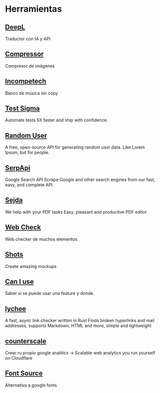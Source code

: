 # Herramientas

## [DeepL](https://www.deepl.com/translator)

Traductor con IA y API

## [Compressor](https://compressor.io/)

Compresor de imágenes

## [Incompetech](https://incompetech.com/)

Banco de música sin copy

## [Test Sigma](https://testsigma.com/)

Automate tests 5X faster and ship with confidence.

## [Random User](https://randomuser.me/)

A free, open-source API for generating random user data. Like Lorem Ipsum, but for people.

## [SerpApi](https://serpapi.com/)

Google Search API
Scrape Google and other search engines from our fast, easy, and complete API.

## [Sejda](https://www.sejda.com/)

We help with your PDF tasks
Easy, pleasant and productive PDF editor

## [Web Check](https://web-check.xyz/)

Web checker de muchos elementos

## [Shots](https://shots.so/)

Create amazing mockups

## [Can I use ](https://caniuse.com/)

Saber si se puede usar una feature y donde.

## [lychee](https://lychee.cli.rs/#/)

A fast, async link checker written in Rust
Finds broken hyperlinks and mail addresses, supports Markdown, HTML and more, simple and lightweight

## [counterscale](https://counterscale.dev/)

Crear ru propio google analitics -> Scalable web analytics you run yourself on Cloudflare

## [Font Source](https://fontsource.org/)

Alternativa a google fonts
